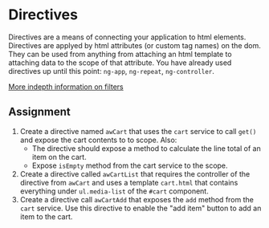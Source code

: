 # Directives

Directives are a means of connecting your application to html elements. Directives are
applyed by html attributes (or custom tag names) on the dom. They can be used from anything
from attaching an html template to attaching data to the scope of that attribute. You have
already used directives up until this point: `ng-app`, `ng-repeat`, `ng-controller`.

[More indepth information on filters](https://code.angularjs.org/1.3.10/docs/guide/directive)

## Assignment

1. Create a directive named `awCart` that uses the `cart` service to call `get()` and expose
   the cart contents to to scope. Also:
   * The directive should expose a method to calculate the line total of an item on the cart.
   * Expose `isEmpty` method from the cart service to the scope.
2. Create a directive called `awCartList` that requires the controller of the directive from `awCart`
   and uses a template `cart.html` that contains everything under `ul.media-list` of the `#cart`
   component.
3. Create a directive call `awCartAdd` that exposes the `add` method from the `cart` service. Use this
   directive to enable the "add item" button to add an item to the cart.
